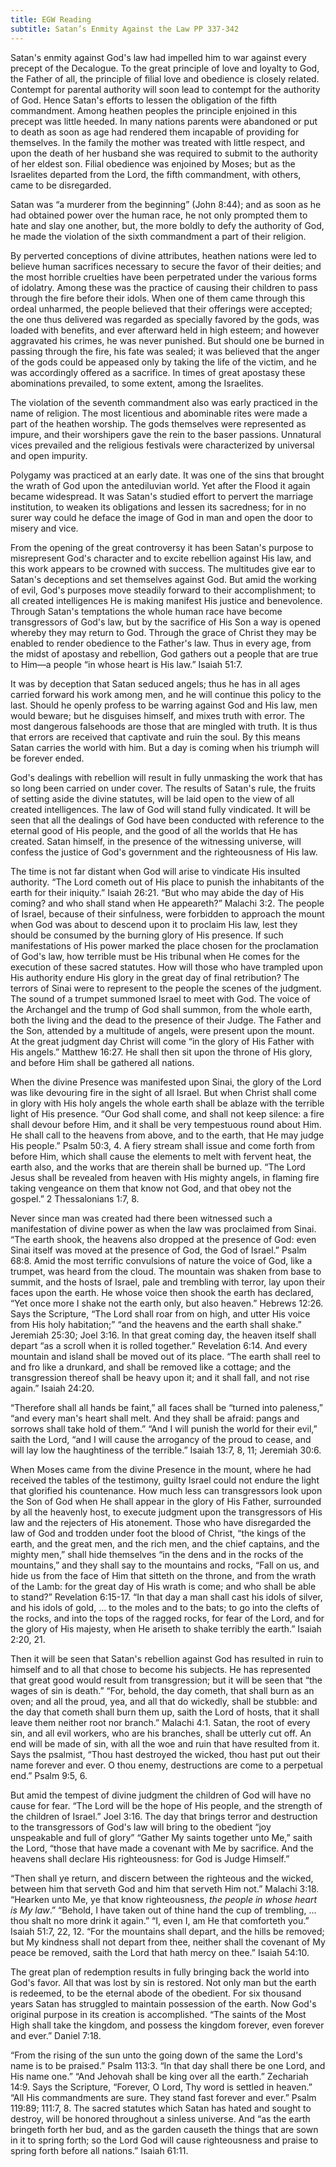 ```yaml
---
title: EGW Reading
subtitle: Satan’s Enmity Against the Law PP 337-342
---
```


Satan's enmity against God's law had impelled him to war against every precept of the Decalogue. To the great principle of love and loyalty to God, the Father of all, the principle of filial love and obedience is closely related. Contempt for parental authority will soon lead to contempt for the authority of God. Hence Satan's efforts to lessen the obligation of the fifth commandment. Among heathen peoples the principle enjoined in this precept was little heeded. In many nations parents were abandoned or put to death as soon as age had rendered them incapable of providing for themselves. In the family the mother was treated with little respect, and upon the death of her husband she was required to submit to the authority of her eldest son. Filial obedience was enjoined by Moses; but as the Israelites departed from the Lord, the fifth commandment, with others, came to be disregarded.

Satan was “a murderer from the beginning” (John 8:44); and as soon as he had obtained power over the human race, he not only prompted them to hate and slay one another, but, the more boldly to defy the authority of God, he made the violation of the sixth commandment a part of their religion.

By perverted conceptions of divine attributes, heathen nations were led to believe human sacrifices necessary to secure the favor of their deities; and the most horrible cruelties have been perpetrated under the various forms of idolatry. Among these was the practice of causing their children to pass through the fire before their idols. When one of them came through this ordeal unharmed, the people believed that their offerings were accepted; the one thus delivered was regarded as specially favored by the gods, was loaded with benefits, and ever afterward held in high esteem; and however aggravated his crimes, he was never punished. But should one be burned in passing through the fire, his fate was sealed; it was believed that the anger of the gods could be appeased only by taking the life of the victim, and he was accordingly offered as a sacrifice. In times of great apostasy these abominations prevailed, to some extent, among the Israelites.

The violation of the seventh commandment also was early practiced in the name of religion. The most licentious and abominable rites were made a part of the heathen worship. The gods themselves were represented as impure, and their worshipers gave the rein to the baser passions. Unnatural vices prevailed and the religious festivals were characterized by universal and open impurity.

Polygamy was practiced at an early date. It was one of the sins that brought the wrath of God upon the antediluvian world. Yet after the Flood it again became widespread. It was Satan's studied effort to pervert the marriage institution, to weaken its obligations and lessen its sacredness; for in no surer way could he deface the image of God in man and open the door to misery and vice.

From the opening of the great controversy it has been Satan's purpose to misrepresent God's character and to excite rebellion against His law, and this work appears to be crowned with success. The multitudes give ear to Satan's deceptions and set themselves against God. But amid the working of evil, God's purposes move steadily forward to their accomplishment; to all created intelligences He is making manifest His justice and benevolence. Through Satan's temptations the whole human race have become transgressors of God's law, but by the sacrifice of His Son a way is opened whereby they may return to God. Through the grace of Christ they may be enabled to render obedience to the Father's law. Thus in every age, from the midst of apostasy and rebellion, God gathers out a people that are true to Him—a people “in whose heart is His law.” Isaiah 51:7.

It was by deception that Satan seduced angels; thus he has in all ages carried forward his work among men, and he will continue this policy to the last. Should he openly profess to be warring against God and His law, men would beware; but he disguises himself, and mixes truth with error. The most dangerous falsehoods are those that are mingled with truth. It is thus that errors are received that captivate and ruin the soul. By this means Satan carries the world with him. But a day is coming when his triumph will be forever ended.

God's dealings with rebellion will result in fully unmasking the work that has so long been carried on under cover. The results of Satan's rule, the fruits of setting aside the divine statutes, will be laid open to the view of all created intelligences. The law of God will stand fully vindicated. It will be seen that all the dealings of God have been conducted with reference to the eternal good of His people, and the good of all the worlds that He has created. Satan himself, in the presence of the witnessing universe, will confess the justice of God's government and the righteousness of His law.

The time is not far distant when God will arise to vindicate His insulted authority. “The Lord cometh out of His place to punish the inhabitants of the earth for their iniquity.” Isaiah 26:21. “But who may abide the day of His coming? and who shall stand when He appeareth?” Malachi 3:2. The people of Israel, because of their sinfulness, were forbidden to approach the mount when God was about to descend upon it to proclaim His law, lest they should be consumed by the burning glory of His presence. If such manifestations of His power marked the place chosen for the proclamation of God's law, how terrible must be His tribunal when He comes for the execution of these sacred statutes. How will those who have trampled upon His authority endure His glory in the great day of final retribution? The terrors of Sinai were to represent to the people the scenes of the judgment. The sound of a trumpet summoned Israel to meet with God. The voice of the Archangel and the trump of God shall summon, from the whole earth, both the living and the dead to the presence of their Judge. The Father and the Son, attended by a multitude of angels, were present upon the mount. At the great judgment day Christ will come “in the glory of His Father with His angels.” Matthew 16:27. He shall then sit upon the throne of His glory, and before Him shall be gathered all nations.

When the divine Presence was manifested upon Sinai, the glory of the Lord was like devouring fire in the sight of all Israel. But when Christ shall come in glory with His holy angels the whole earth shall be ablaze with the terrible light of His presence. “Our God shall come, and shall not keep silence: a fire shall devour before Him, and it shall be very tempestuous round about Him. He shall call to the heavens from above, and to the earth, that He may judge His people.” Psalm 50:3, 4. A fiery stream shall issue and come forth from before Him, which shall cause the elements to melt with fervent heat, the earth also, and the works that are therein shall be burned up. “The Lord Jesus shall be revealed from heaven with His mighty angels, in flaming fire taking vengeance on them that know not God, and that obey not the gospel.” 2 Thessalonians 1:7, 8.

Never since man was created had there been witnessed such a manifestation of divine power as when the law was proclaimed from Sinai. “The earth shook, the heavens also dropped at the presence of God: even Sinai itself was moved at the presence of God, the God of Israel.” Psalm 68:8. Amid the most terrific convulsions of nature the voice of God, like a trumpet, was heard from the cloud. The mountain was shaken from base to summit, and the hosts of Israel, pale and trembling with terror, lay upon their faces upon the earth. He whose voice then shook the earth has declared, “Yet once more I shake not the earth only, but also heaven.” Hebrews 12:26. Says the Scripture, “The Lord shall roar from on high, and utter His voice from His holy habitation;” “and the heavens and the earth shall shake.” Jeremiah 25:30; Joel 3:16. In that great coming day, the heaven itself shall depart “as a scroll when it is rolled together.” Revelation 6:14. And every mountain and island shall be moved out of its place. “The earth shall reel to and fro like a drunkard, and shall be removed like a cottage; and the transgression thereof shall be heavy upon it; and it shall fall, and not rise again.” Isaiah 24:20.

“Therefore shall all hands be faint,” all faces shall be “turned into paleness,” “and every man's heart shall melt. And they shall be afraid: pangs and sorrows shall take hold of them.” “And I will punish the world for their evil,” saith the Lord, “and I will cause the arrogancy of the proud to cease, and will lay low the haughtiness of the terrible.” Isaiah 13:7, 8, 11; Jeremiah 30:6.

When Moses came from the divine Presence in the mount, where he had received the tables of the testimony, guilty Israel could not endure the light that glorified his countenance. How much less can transgressors look upon the Son of God when He shall appear in the glory of His Father, surrounded by all the heavenly host, to execute judgment upon the transgressors of His law and the rejecters of His atonement. Those who have disregarded the law of God and trodden under foot the blood of Christ, “the kings of the earth, and the great men, and the rich men, and the chief captains, and the mighty men,” shall hide themselves “in the dens and in the rocks of the mountains,” and they shall say to the mountains and rocks, “Fall on us, and hide us from the face of Him that sitteth on the throne, and from the wrath of the Lamb: for the great day of His wrath is come; and who shall be able to stand?” Revelation 6:15-17. “In that day a man shall cast his idols of silver, and his idols of gold, ... to the moles and to the bats; to go into the clefts of the rocks, and into the tops of the ragged rocks, for fear of the Lord, and for the glory of His majesty, when He ariseth to shake terribly the earth.” Isaiah 2:20, 21.

Then it will be seen that Satan's rebellion against God has resulted in ruin to himself and to all that chose to become his subjects. He has represented that great good would result from transgression; but it will be seen that “the wages of sin is death.” “For, behold, the day cometh, that shall burn as an oven; and all the proud, yea, and all that do wickedly, shall be stubble: and the day that cometh shall burn them up, saith the Lord of hosts, that it shall leave them neither root nor branch.” Malachi 4:1. Satan, the root of every sin, and all evil workers, who are his branches, shall be utterly cut off. An end will be made of sin, with all the woe and ruin that have resulted from it. Says the psalmist, “Thou hast destroyed the wicked, thou hast put out their name forever and ever. O thou enemy, destructions are come to a perpetual end.” Psalm 9:5, 6.

But amid the tempest of divine judgment the children of God will have no cause for fear. “The Lord will be the hope of His people, and the strength of the children of Israel.” Joel 3:16. The day that brings terror and destruction to the transgressors of God's law will bring to the obedient “joy unspeakable and full of glory” “Gather My saints together unto Me,” saith the Lord, “those that have made a covenant with Me by sacrifice. And the heavens shall declare His righteousness: for God is Judge Himself.”

“Then shall ye return, and discern between the righteous and the wicked, between him that serveth God and him that serveth Him not.” Malachi 3:18. “Hearken unto Me, ye that know righteousness, _the people in whose heart is My law_.” “Behold, I have taken out of thine hand the cup of trembling, ... thou shalt no more drink it again.” “I, even I, am He that comforteth you.” Isaiah 51:7, 22, 12. “For the mountains shall depart, and the hills be removed; but My kindness shall not depart from thee, neither shall the covenant of My peace be removed, saith the Lord that hath mercy on thee.” Isaiah 54:10.

The great plan of redemption results in fully bringing back the world into God's favor. All that was lost by sin is restored. Not only man but the earth is redeemed, to be the eternal abode of the obedient. For six thousand years Satan has struggled to maintain possession of the earth. Now God's original purpose in its creation is accomplished. “The saints of the Most High shall take the kingdom, and possess the kingdom forever, even forever and ever.” Daniel 7:18.

“From the rising of the sun unto the going down of the same the Lord's name is to be praised.” Psalm 113:3. “In that day shall there be one Lord, and His name one.” “And Jehovah shall be king over all the earth.” Zechariah 14:9. Says the Scripture, “Forever, O Lord, Thy word is settled in heaven.” “All His commandments are sure. They stand fast forever and ever.” Psalm 119:89; 111:7, 8. The sacred statutes which Satan has hated and sought to destroy, will be honored throughout a sinless universe. And “as the earth bringeth forth her bud, and as the garden causeth the things that are sown in it to spring forth; so the Lord God will cause righteousness and praise to spring forth before all nations.” Isaiah 61:11.